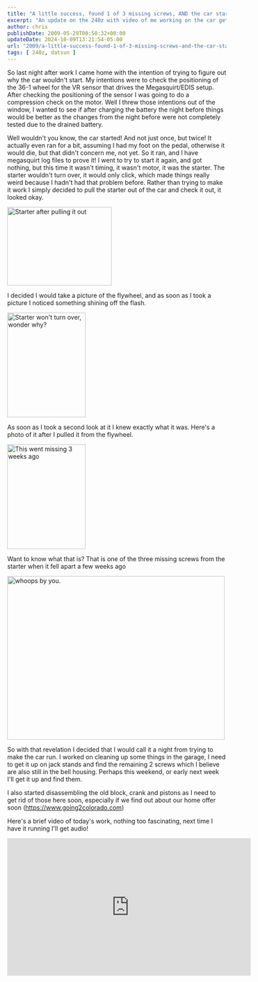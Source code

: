 ```yaml
---
title: "A little success, found 1 of 3 missing screws, AND the car started, twice!"
excerpt: "An update on the 240z with video of me working on the car getting it started"
author: chris
publishDate: 2009-05-29T00:50:32+00:00
updateDate: 2024-10-09T13:21:54-05:00
url: "2009/a-little-success-found-1-of-3-missing-screws-and-the-car-started-twice"
tags: [ 240z, datsun ]
---
```


So last night after work I came home with the intention of trying to figure out why the car wouldn't start. My intentions were to check the positioning of the 36-1 wheel for the VR sensor that drives the Megasquirt/EDIS setup. After checking the positioning of the sensor I was going to do a compression check on the motor. Well I threw those intentions out of the window, I wanted to see if after charging the battery the night before things would be better as the changes from the night before were not completely tested due to the drained battery.

Well wouldn't you know, the car started! And not just once, but twice! It actually even ran for a bit, assuming I had my foot on the pedal, otherwise it would die, but that didn't concern me, not yet. So it ran, and I have megasquirt log files to prove it! I went to try to start it again, and got nothing, but this time it wasn't timing, it wasn't motor, it was the starter. The starter wouldn't turn over, it would only click, which made things really weird because I hadn't had that problem before. Rather than trying to make it work I simply decided to pull the starter out of the car and check it out, it looked okay.

<a href="https://www.flickr.com/photos/chammond/3572141060/"><img alt="Starter after pulling it out" width="240" height="180" src="https://farm3.static.flickr.com/2472/3572141060_2f6ed34481_m.jpg" /></a>

I decided I would take a picture of the flywheel, and as soon as I took a picture I noticed something shining off the flash.

<a href="https://www.flickr.com/photos/chammond/3571337775/"><img alt="Starter won't turn over, wonder why?" width="180" height="240" src="https://farm4.static.flickr.com/3393/3571337775_18b0c7c815_m.jpg" /></a>

As soon as I took a second look at it I knew exactly what it was. Here's a photo of it after I pulled it from the flywheel.

<a href="https://www.flickr.com/photos/chammond/3571339491/"><img alt="This went missing 3 weeks ago" width="180" height="240" src="https://farm4.static.flickr.com/3632/3571339491_73290fbcd6_m.jpg" /></a>

Want to know what that is? That is one of the three missing screws from the starter when it fell apart a few weeks ago

<img title="" alt="whoops by you." width="500" height="375" src="https://farm3.static.flickr.com/2196/3529003195_f86d5d45e1.jpg?v=0" />

So with that revelation I decided that I would call it a night from trying to make the car run. I worked on cleaning up some things in the garage, I need to get it up on jack stands and find the remaining 2 screws which I believe are also still in the bell housing. Perhaps this weekend, or early next week I'll get it up and find them.

I also started disassembling the old block, crank and pistons as I need to get rid of those here soon, especially if we find out about our home offer soon (<a href="https://www.going2colorado.com">https://www.going2colorado.com</a>)

Here's a brief video of today's work, nothing too fascinating, next time I have it running I'll get audio!

<iframe width="560" height="315" src="https://www.youtube.com/embed/eTCFkNBJIQI?si=cnIuGAlEZXGVXckX" title="YouTube video player" frameborder="0" allow="accelerometer; autoplay; clipboard-write; encrypted-media; gyroscope; picture-in-picture; web-share" referrerpolicy="strict-origin-when-cross-origin" allowfullscreen></iframe>

